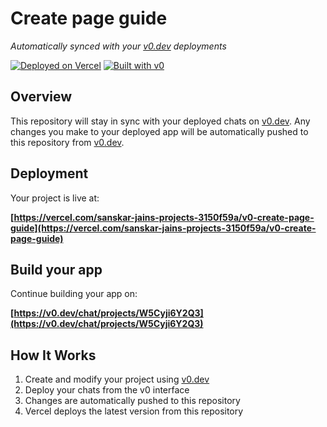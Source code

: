 # Create page guide

*Automatically synced with your [v0.dev](https://v0.dev) deployments*

[![Deployed on Vercel](https://img.shields.io/badge/Deployed%20on-Vercel-black?style=for-the-badge&logo=vercel)](https://vercel.com/sanskar-jains-projects-3150f59a/v0-create-page-guide)
[![Built with v0](https://img.shields.io/badge/Built%20with-v0.dev-black?style=for-the-badge)](https://v0.dev/chat/projects/W5Cyji6Y2Q3)

## Overview

This repository will stay in sync with your deployed chats on [v0.dev](https://v0.dev).
Any changes you make to your deployed app will be automatically pushed to this repository from [v0.dev](https://v0.dev).

## Deployment

Your project is live at:

**[https://vercel.com/sanskar-jains-projects-3150f59a/v0-create-page-guide](https://vercel.com/sanskar-jains-projects-3150f59a/v0-create-page-guide)**

## Build your app

Continue building your app on:

**[https://v0.dev/chat/projects/W5Cyji6Y2Q3](https://v0.dev/chat/projects/W5Cyji6Y2Q3)**

## How It Works

1. Create and modify your project using [v0.dev](https://v0.dev)
2. Deploy your chats from the v0 interface
3. Changes are automatically pushed to this repository
4. Vercel deploys the latest version from this repository